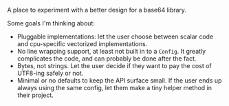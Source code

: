 A place to experiment with a better design for a base64 library.

Some goals I'm thinking about:

- Pluggable implementations: let the user choose between scalar code and cpu-specific vectorized implementations.
- No line wrapping support, at least not built in to a `Config`. It greatly complicates the code, and can probably be done after the fact.
- Bytes, not strings. Let the user decide if they want to pay the cost of UTF8-ing safely or not.
- Minimal or no defaults to keep the API surface small. If the user ends up always using the same config, let them make a tiny helper method in their project.